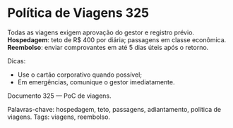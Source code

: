# Política de Viagens 325

Todas as viagens exigem aprovação do gestor e registro prévio. 
**Hospedagem**: teto de R$ 400 por diária; passagens em classe econômica.
**Reembolso**: enviar comprovantes em até 5 dias úteis após o retorno.

Dicas:
- Use o cartão corporativo quando possível;
- Em emergências, comunique o gestor imediatamente.

Documento 325 — PoC de viagens.

Palavras-chave: hospedagem, teto, passagens, adiantamento, política de viagens.
Tags: viagens, reembolso.
